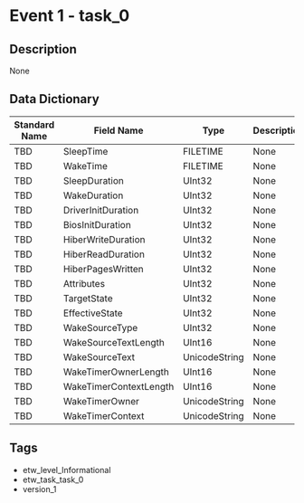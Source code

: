 # Event 1 - task_0

## Description
None

## Data Dictionary
|Standard Name|Field Name|Type|Description|Sample Value|
|---|---|---|---|---|
|TBD|SleepTime|FILETIME|None|`None`|
|TBD|WakeTime|FILETIME|None|`None`|
|TBD|SleepDuration|UInt32|None|`None`|
|TBD|WakeDuration|UInt32|None|`None`|
|TBD|DriverInitDuration|UInt32|None|`None`|
|TBD|BiosInitDuration|UInt32|None|`None`|
|TBD|HiberWriteDuration|UInt32|None|`None`|
|TBD|HiberReadDuration|UInt32|None|`None`|
|TBD|HiberPagesWritten|UInt32|None|`None`|
|TBD|Attributes|UInt32|None|`None`|
|TBD|TargetState|UInt32|None|`None`|
|TBD|EffectiveState|UInt32|None|`None`|
|TBD|WakeSourceType|UInt32|None|`None`|
|TBD|WakeSourceTextLength|UInt16|None|`None`|
|TBD|WakeSourceText|UnicodeString|None|`None`|
|TBD|WakeTimerOwnerLength|UInt16|None|`None`|
|TBD|WakeTimerContextLength|UInt16|None|`None`|
|TBD|WakeTimerOwner|UnicodeString|None|`None`|
|TBD|WakeTimerContext|UnicodeString|None|`None`|

## Tags
* etw_level_Informational
* etw_task_task_0
* version_1